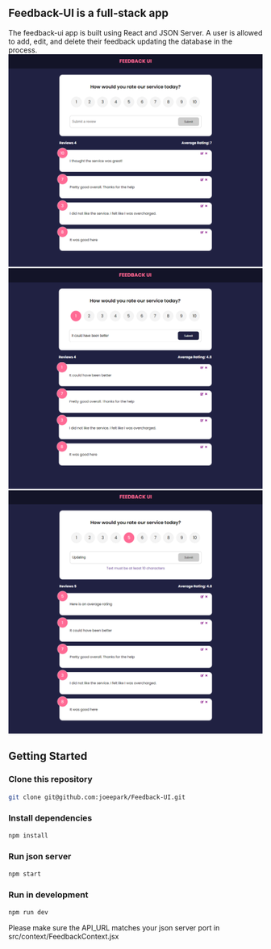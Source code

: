 ## Feedback-UI is a full-stack app
The feedback-ui app is built using React and JSON Server. A user is allowed to add, edit, and delete their feedback updating the database in the process.
<img src="./public/feedback-1.png">
<img src="./public/feedback-2.png">
<img src="./public/feedback-3.png">

## Getting Started

### Clone this repository

```bash
git clone git@github.com:joeepark/Feedback-UI.git
```

### Install dependencies

```bash
npm install

```
### Run json server

```bash
npm start
```

### Run in development

```bash
npm run dev
```

Please make sure the API_URL matches your json server port in src/context/FeedbackContext.jsx
